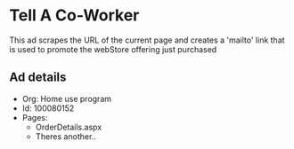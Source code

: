 # Tell A Co-Worker

This ad scrapes the URL of the current page and creates a 'mailto' link that is used to promote the webStore offering just purchased

## Ad details

 - Org: Home use program
 - Id: 100080152
 - Pages:
   - OrderDetails.aspx
   - Theres another..

